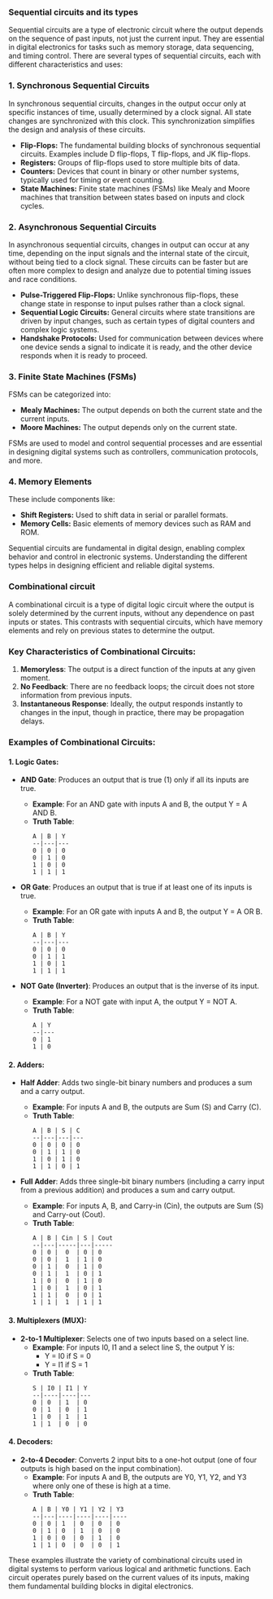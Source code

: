 ### Sequential circuits and its types
Sequential circuits are a type of electronic circuit where the output depends on the sequence of past inputs, not just the current input. They are essential in digital electronics for tasks such as memory storage, data sequencing, and timing control. There are several types of sequential circuits, each with different characteristics and uses:

### 1. **Synchronous Sequential Circuits**

In synchronous sequential circuits, changes in the output occur only at specific instances of time, usually determined by a clock signal. All state changes are synchronized with this clock. This synchronization simplifies the design and analysis of these circuits.

- **Flip-Flops:** The fundamental building blocks of synchronous sequential circuits. Examples include D flip-flops, T flip-flops, and JK flip-flops.
- **Registers:** Groups of flip-flops used to store multiple bits of data.
- **Counters:** Devices that count in binary or other number systems, typically used for timing or event counting.
- **State Machines:** Finite state machines (FSMs) like Mealy and Moore machines that transition between states based on inputs and clock cycles.

### 2. **Asynchronous Sequential Circuits**

In asynchronous sequential circuits, changes in output can occur at any time, depending on the input signals and the internal state of the circuit, without being tied to a clock signal. These circuits can be faster but are often more complex to design and analyze due to potential timing issues and race conditions.

- **Pulse-Triggered Flip-Flops:** Unlike synchronous flip-flops, these change state in response to input pulses rather than a clock signal.
- **Sequential Logic Circuits:** General circuits where state transitions are driven by input changes, such as certain types of digital counters and complex logic systems.
- **Handshake Protocols:** Used for communication between devices where one device sends a signal to indicate it is ready, and the other device responds when it is ready to proceed.

### 3. **Finite State Machines (FSMs)**

FSMs can be categorized into:

- **Mealy Machines:** The output depends on both the current state and the current inputs.
- **Moore Machines:** The output depends only on the current state.

FSMs are used to model and control sequential processes and are essential in designing digital systems such as controllers, communication protocols, and more.

### 4. **Memory Elements**

These include components like:

- **Shift Registers:** Used to shift data in serial or parallel formats.
- **Memory Cells:** Basic elements of memory devices such as RAM and ROM.

Sequential circuits are fundamental in digital design, enabling complex behavior and control in electronic systems. Understanding the different types helps in designing efficient and reliable digital systems.

### Combinational circuit
A combinational circuit is a type of digital logic circuit where the output is solely determined by the current inputs, without any dependence on past inputs or states. This contrasts with sequential circuits, which have memory elements and rely on previous states to determine the output.

### Key Characteristics of Combinational Circuits:
1. **Memoryless**: The output is a direct function of the inputs at any given moment.
2. **No Feedback**: There are no feedback loops; the circuit does not store information from previous inputs.
3. **Instantaneous Response**: Ideally, the output responds instantly to changes in the input, though in practice, there may be propagation delays.

### Examples of Combinational Circuits:

#### 1. **Logic Gates:**
   - **AND Gate**: Produces an output that is true (1) only if all its inputs are true.
     - **Example**: For an AND gate with inputs A and B, the output Y = A AND B.
     - **Truth Table**:
       ```
       A | B | Y
       --|---|---
       0 | 0 | 0
       0 | 1 | 0
       1 | 0 | 0
       1 | 1 | 1
       ```

   - **OR Gate**: Produces an output that is true if at least one of its inputs is true.
     - **Example**: For an OR gate with inputs A and B, the output Y = A OR B.
     - **Truth Table**:
       ```
       A | B | Y
       --|---|---
       0 | 0 | 0
       0 | 1 | 1
       1 | 0 | 1
       1 | 1 | 1
       ```

   - **NOT Gate (Inverter)**: Produces an output that is the inverse of its input.
     - **Example**: For a NOT gate with input A, the output Y = NOT A.
     - **Truth Table**:
       ```
       A | Y
       --|---
       0 | 1
       1 | 0
       ```

#### 2. **Adders:**
   - **Half Adder**: Adds two single-bit binary numbers and produces a sum and a carry output.
     - **Example**: For inputs A and B, the outputs are Sum (S) and Carry (C). 
     - **Truth Table**:
       ```
       A | B | S | C
       --|---|---|---
       0 | 0 | 0 | 0
       0 | 1 | 1 | 0
       1 | 0 | 1 | 0
       1 | 1 | 0 | 1
       ```

   - **Full Adder**: Adds three single-bit binary numbers (including a carry input from a previous addition) and produces a sum and carry output.
     - **Example**: For inputs A, B, and Carry-in (Cin), the outputs are Sum (S) and Carry-out (Cout).
     - **Truth Table**:
       ```
       A | B | Cin | S | Cout
       --|---|-----|---|-----
       0 | 0 |  0  | 0 | 0
       0 | 0 |  1  | 1 | 0
       0 | 1 |  0  | 1 | 0
       0 | 1 |  1  | 0 | 1
       1 | 0 |  0  | 1 | 0
       1 | 0 |  1  | 0 | 1
       1 | 1 |  0  | 0 | 1
       1 | 1 |  1  | 1 | 1
       ```

#### 3. **Multiplexers (MUX):**
   - **2-to-1 Multiplexer**: Selects one of two inputs based on a select line.
     - **Example**: For inputs I0, I1 and a select line S, the output Y is:
       - Y = I0 if S = 0
       - Y = I1 if S = 1
     - **Truth Table**:
       ```
       S | I0 | I1 | Y
       --|----|----|---
       0 | 0  | 1  | 0
       0 | 1  | 0  | 1
       1 | 0  | 1  | 1
       1 | 1  | 0  | 0
       ```

#### 4. **Decoders:**
   - **2-to-4 Decoder**: Converts 2 input bits to a one-hot output (one of four outputs is high based on the input combination).
     - **Example**: For inputs A and B, the outputs are Y0, Y1, Y2, and Y3 where only one of these is high at a time.
     - **Truth Table**:
       ```
       A | B | Y0 | Y1 | Y2 | Y3
       --|---|----|----|----|----
       0 | 0 | 1  | 0  | 0  | 0
       0 | 1 | 0  | 1  | 0  | 0
       1 | 0 | 0  | 0  | 1  | 0
       1 | 1 | 0  | 0  | 0  | 1
       ```

These examples illustrate the variety of combinational circuits used in digital systems to perform various logical and arithmetic functions. Each circuit operates purely based on the current values of its inputs, making them fundamental building blocks in digital electronics.